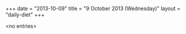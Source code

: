 +++
date = "2013-10-09"
title = "9 October 2013 (Wednesday)"
layout = "daily-diet"
+++

<p>&lt;no entries&gt;</p>